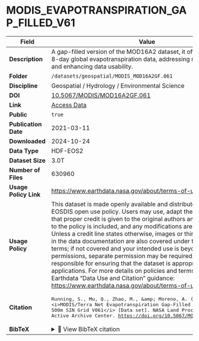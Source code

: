 # MODIS_EVAPOTRANSPIRATION_GAP_FILLED_V61

| Field | Value |
|--------|-------|
| **Description** | A gap-filled version of the MOD16A2 dataset, it offers continuous 8-day global evapotranspiration data, addressing missing values and enhancing data usability. |
| **Folder** | `/datasets/geospatial/MODIS_MOD16A2GF.061` |
| **Discipline** | Geospatial / Hydrology / Environmental Science |
| **DOI** | [10.5067/MODIS/MOD16A2GF.061](https://doi.org/10.5067/MODIS/MOD16A2GF.061) |
| **Link** | [Access Data](https://app.globus.org/file-manager?origin_id=0ade39e5-a643-4406-8ba3-ad5796c2c2df&origin_path=%2F) |
| **Public** | `true` |
| **Publication Date** | 2021-03-11 |
| **Downloaded** | 2024-10-24 |
| **Data Type** | HDF-EOS2 |
| **Dataset Size** | 3.0T |
| **Number of Files** | 630960 |
| **Usage Policy Link** | https://www.earthdata.nasa.gov/about/terms-of-use |
| **Usage Policy** | This dataset is made openly available and distributed under NASA’s EOSDIS open use policy. Users may use, adapt the data provided that proper credit is given to the original authors and source, a link to the policy is included, and any modifications are clearly indicated. Unless a credit line states otherwise, images or third-party materials in the data documentation are also covered under the same open terms; if not covered and your intended use is beyond statutory permissions, separate permission may be required. Users are responsible for ensuring that the dataset is appropriate for their applications. For more details on policies and terms, see NASA’s Earthdata “Data Use and Citation” guidance: https://www.earthdata.nasa.gov/about/terms-of-use |
| **Citation** | <pre>Running, S., Mu, Q., Zhao, M., &amp;amp; Moreno, A. (2021). &lt;i&gt;MODIS/Terra Net Evapotranspiration Gap-Filled 8-Day L4 Global 500m SIN Grid V061&lt;/i&gt; [Data set]. NASA Land Processes Distributed Active Archive Center. https://doi.org/10.5067/MODIS/MOD16A2GF.061</pre> |
| **BibTeX** | <details><summary>📜 View BibTeX citation</summary><pre>@misc{Running2021MOD16A2GF,<br>  author       = {Running, S. and Mu, Q. and Zhao, M. and Moreno, A.},<br>  title        = {{MODIS/Terra Net Evapotranspiration Gap-Filled 8-Day L4 Global 500m SIN Grid V061}},<br>  year         = {2021},<br>  howpublished = {NASA Land Processes Distributed Active Archive Center},<br>  note         = {Data set. Accessed: 2025-10-02},<br>  doi          = {10.5067/MODIS/MOD16A2GF.061},<br>  url          = {https://doi.org/10.5067/MODIS/MOD16A2GF.061}<br>}</pre> |
